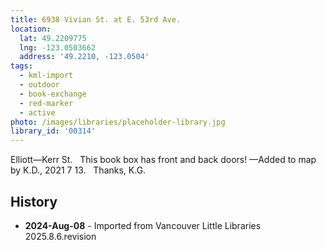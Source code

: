 ```yaml
---
title: 6938 Vivian St. at E. 53rd Ave.
location:
  lat: 49.2209775
  lng: -123.0503662
  address: '49.2210, -123.0504'
tags:
  - kml-import
  - outdoor
  - book-exchange
  - red-marker
  - active
photo: /images/libraries/placeholder-library.jpg
library_id: '00314'
---
```

Elliott—Kerr St.  
This book box has front and back doors!
—Added to map by K.D., 2021 7 13.   Thanks, K.G.

## History
- **2024-Aug-08** - Imported from Vancouver Little Libraries 2025.8.6.revision

